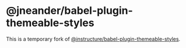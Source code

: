 # @jneander/babel-plugin-themeable-styles

This is a temporary fork of [@instructure/babel-plugin-themeable-styles](https://github.com/instructure/instructure-ui/tree/beta/packages/babel-plugin-themeable-styles).
